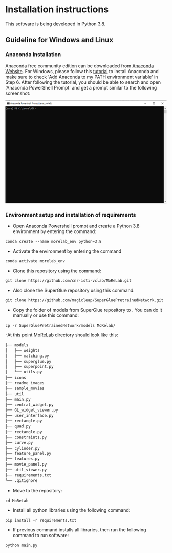 # Installation instructions
This software is being developed in Python 3.8.

## Guideline for Windows and Linux

### Anaconda installation
Anaconda free community edition can be downloaded from [Anaconda Website](https://www.anaconda.com/products/distribution). For Windows, please follow this [tutorial](https://www.datacamp.com/tutorial/installing-anaconda-windows) to install Anaconda and make sure to check 'Add Anaconda to my PATH environment variable' in Step 6. After following the tutorial, you should be able to search and open 'Anaconda PowerShell Prompt' and get a prompt similar to the following screenshot:
<p align="center">
  <img width="550" height="320" src="https://github.com/cnr-isti-vclab/MoReLab/blob/main/readme_images/prompt_screenshot.png">
</p>

### Environment setup and installation of requirements

- Open Anaconda Powershell prompt and create a Python 3.8 environment by entering the command:
~~~
conda create --name morelab_env python=3.8
~~~

- Activate the environment by entering the command
~~~
conda activate morelab_env
~~~

- Clone this repository using the command:
~~~
git clone https://github.com/cnr-isti-vclab/MoReLab.git
~~~

- Also clone the SuperGlue repository using this command:
~~~
git clone https://github.com/magicleap/SuperGluePretrainedNetwork.git
~~~

- Copy the folder of models from SuperGlue repository to . You can do it manually or use this command:
~~~
cp -r SuperGluePretrainedNetwork/models MoRelab/
~~~

-At this point MoReLab directory should look like this:
```bash
├── models
│   ├── weights
│   ├── matching.py
│   ├── superglue.py
│   ├── superpoint.py
│   └── utils.py
├── icons
├── readme_images
├── sample_movies
├── util
├── main.py
├── central_widget.py
├── GL_widget_viewer.py
├── user_interface.py
├── rectangle.py
├── quad.py
├── rectangle.py
├── constraints.py
├── curve.py
├── cylinder.py
├── feature_panel.py
├── features.py
├── movie_panel.py
├── util_viewer.py
├── requirements.txt
└── .gitignore
```

- Move to the repository:
~~~
cd MoReLab
~~~

- Install all python libraries using the following command:
~~~
pip install -r requirements.txt
~~~

- If previous command installs all libraries, then run the following command to run software:
~~~
python main.py
~~~
